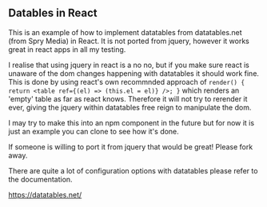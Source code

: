 ## Datables in React

This is an example of how to implement datatables from datatables.net (from Spry Media) in React. It is not ported from jquery, however it works great in react apps in all my testing.

I realise that using jquery in react is a no no, but if you make sure react is unaware of the dom changes happening with datatables it should work fine. This is done by using react's own recommnded approach of `render() { return <table ref={(el) => (this.el = el)} />; }` which renders an 'empty' table as far as react knows. Therefore it will not try to rerender it ever, giving the jquery within datatables free reign to manipulate the dom.

I may try to make this into an npm component in the future but for now it is just an example you can clone to see how it's done.

If someone is willing to port it from jquery that would be great! Please fork away.

There are quite a lot of configuration options with datatables please refer to the documentation.

https://datatables.net/
